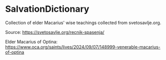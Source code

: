 # SalvationDictionary

Collection of elder Macarius' wise teachings collected from svetosavlje.org.

Source: https://svetosavlje.org/recnik-spasenja/

Elder Macarius of Optina: https://www.oca.org/saints/lives/2024/09/07/148999-venerable-macarius-of-optina

